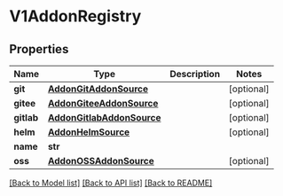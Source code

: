 # V1AddonRegistry

## Properties
Name | Type | Description | Notes
------------ | ------------- | ------------- | -------------
**git** | [**AddonGitAddonSource**](AddonGitAddonSource.md) |  | [optional] 
**gitee** | [**AddonGiteeAddonSource**](AddonGiteeAddonSource.md) |  | [optional] 
**gitlab** | [**AddonGitlabAddonSource**](AddonGitlabAddonSource.md) |  | [optional] 
**helm** | [**AddonHelmSource**](AddonHelmSource.md) |  | [optional] 
**name** | **str** |  | 
**oss** | [**AddonOSSAddonSource**](AddonOSSAddonSource.md) |  | [optional] 

[[Back to Model list]](../README.md#documentation-for-models) [[Back to API list]](../README.md#documentation-for-api-endpoints) [[Back to README]](../README.md)

